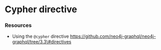 # Cypher directive



### Resources

* Using the `@cypher` directive https://github.com/neo4j-graphql/neo4j-graphql/tree/3.3\#directives



